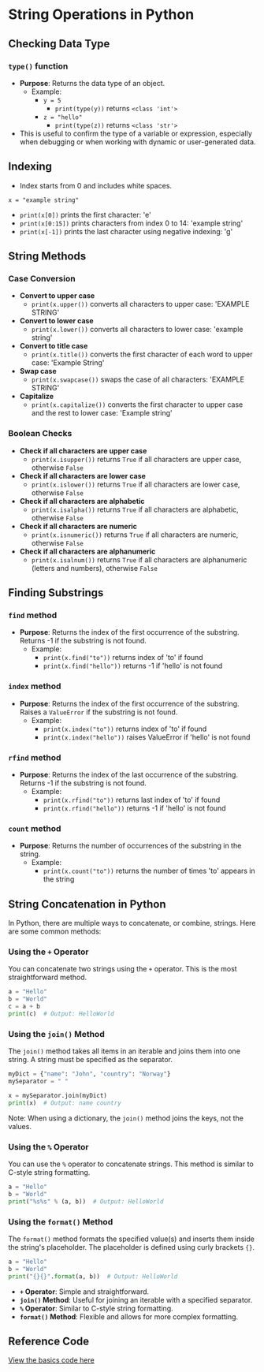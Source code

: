 # String Operations in Python

## Checking Data Type

### `type()` function

- **Purpose**: Returns the data type of an object.
  - Example:
    - `y = 5`
      - `print(type(y))` returns `<class 'int'>`
    - `z = "hello"`
      - `print(type(z))` returns `<class 'str'>`
- This is useful to confirm the type of a variable or expression, especially when debugging or when working with dynamic or user-generated data.

## Indexing

- Index starts from 0 and includes white spaces.

`x = "example string"`

- `print(x[0])` prints the first character: 'e'
- `print(x[0:15])` prints characters from index 0 to 14: 'example string'
- `print(x[-1])` prints the last character using negative indexing: 'g'

## String Methods

### Case Conversion

- **Convert to upper case**
  - `print(x.upper())` converts all characters to upper case: 'EXAMPLE STRING'
- **Convert to lower case**
  - `print(x.lower())` converts all characters to lower case: 'example string'
- **Convert to title case**
  - `print(x.title())` converts the first character of each word to upper case: 'Example String'
- **Swap case**
  - `print(x.swapcase())` swaps the case of all characters: 'EXAMPLE STRING'
- **Capitalize**
  - `print(x.capitalize())` converts the first character to upper case and the rest to lower case: 'Example string'

### Boolean Checks

- **Check if all characters are upper case**
  - `print(x.isupper())` returns `True` if all characters are upper case, otherwise `False`
- **Check if all characters are lower case**
  - `print(x.islower())` returns `True` if all characters are lower case, otherwise `False`
- **Check if all characters are alphabetic**
  - `print(x.isalpha())` returns `True` if all characters are alphabetic, otherwise `False`
- **Check if all characters are numeric**
  - `print(x.isnumeric())` returns `True` if all characters are numeric, otherwise `False`
- **Check if all characters are alphanumeric**
  - `print(x.isalnum())` returns `True` if all characters are alphanumeric (letters and numbers), otherwise `False`

## Finding Substrings

### `find` method

- **Purpose**: Returns the index of the first occurrence of the substring. Returns -1 if the substring is not found.
  - Example:
    - `print(x.find("to"))` returns index of 'to' if found
    - `print(x.find("hello"))` returns -1 if 'hello' is not found

### `index` method

- **Purpose**: Returns the index of the first occurrence of the substring. Raises a `ValueError` if the substring is not found.
  - Example:
    - `print(x.index("to"))` returns index of 'to' if found
    - `print(x.index("hello"))` raises ValueError if 'hello' is not found

### `rfind` method

- **Purpose**: Returns the index of the last occurrence of the substring. Returns -1 if the substring is not found.
  - Example:
    - `print(x.rfind("to"))` returns last index of 'to' if found
    - `print(x.rfind("hello"))` returns -1 if 'hello' is not found

### `count` method

- **Purpose**: Returns the number of occurrences of the substring in the string.
  - Example:
    - `print(x.count("to"))` returns the number of times 'to' appears in the string

## String Concatenation in Python

In Python, there are multiple ways to concatenate, or combine, strings. Here are some common methods:

### Using the `+` Operator

You can concatenate two strings using the `+` operator. This is the most straightforward method.
```python
a = "Hello"
b = "World"
c = a + b
print(c)  # Output: HelloWorld
```
### Using the `join()` Method

The `join()` method takes all items in an iterable and joins them into one string. A string must be specified as the separator.

```python
myDict = {"name": "John", "country": "Norway"}
mySeparator = " "

x = mySeparator.join(myDict)
print(x)  # Output: name country
```
Note: When using a dictionary, the `join()` method joins the keys, not the values.

### Using the `%` Operator

You can use the `%` operator to concatenate strings. This method is similar to C-style string formatting.
```python
a = "Hello"
b = "World"
print("%s%s" % (a, b))  # Output: HelloWorld
```
### Using the `format()` Method

The `format()` method formats the specified value(s) and inserts them inside the string's placeholder. The placeholder is defined using curly brackets `{}`.
```python
a = "Hello"
b = "World"
print("{}{}".format(a, b))  # Output: HelloWorld
```

- **`+` Operator**: Simple and straightforward.
- **`join()` Method**: Useful for joining an iterable with a specified separator.
- **`%` Operator**: Similar to C-style string formatting.
- **`format()` Method**: Flexible and allows for more complex formatting.


## Reference Code
[View the basics code here](../code/DataType/String/StringOperation.py)
